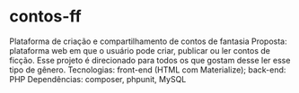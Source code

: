 # contos-ff
Plataforma de criação e compartilhamento de contos de fantasia
Proposta: plataforma web em que o usuário pode criar, publicar ou ler contos de ficção. Esse projeto é direcionado para todos os que gostam desse ler esse tipo de gênero.
Tecnologias: front-end (HTML com Materialize); back-end: PHP
Dependências: composer, phpunit, MySQL
